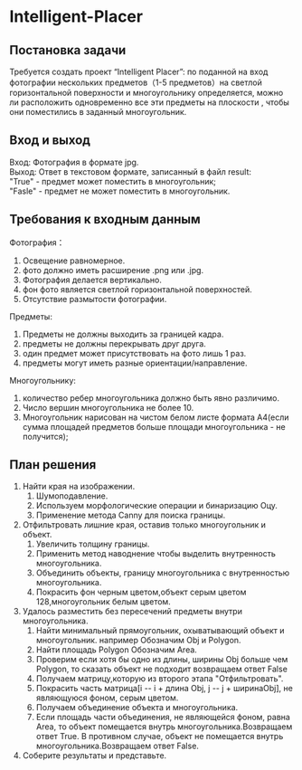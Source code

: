 # Intelligent-Placer
## Постановка задачи
Требуется создать проект “Intelligent Placer”: по поданной на вход фотографии нескольких предметов（1-5 предметов）на светлой горизонтальной поверхности и многоугольнику определяется, можно ли расположить одновременно все эти предметы на плоскости , чтобы они поместились в заданный многоугольник.

## Вход и выход
Вход: Фотография в формате jpg.  
Выход: Ответ в текстовом формате, записанный в файл result:  
"True" - предмет может поместить в многоугольник;  
"Fasle" - предмет не может поместить в многоугольник.  

## Требования к входным данным
Фотография：
1. Освещение равномерное.
2. фото должно иметь расширение .png или .jpg.
3. Фотография делается вертикально.
4. фон фото является cветлой горизонтальной поверхностей.
5. Отсутствие размытости фотографии.

Предметы:
1. Предметы не должны выходить за границей кадра.
2. предметы не должны перекрывать друг друга.
3. один предмет может присутствовать на фото лишь 1 раз.
4. предметы могут иметь разные ориентации/направление.

Многоугольнику:
1. количество ребер многоугольника должно быть явно различимо.
2. Число вершин многоугольника не более 10.
3. Многоугольник нарисован на чистом белом листе формата А4(если сумма площадей предметов больше площади многоугольника - не получится);

## План решения
1. Найти края на изображении.
   1. Шумоподавление.
   2. Используем морфологические операции и бинаризацию Оцу.
   3. Применение метода Canny для поиска границы.
2. Отфильтровать лишние края, оставив только многоугольник и объект.
   1. Увеличить толщину границы.
   2. Применить метод наводнение чтобы выделить внутренность многоугольника.
   3. Объединить объекты, границу многоугольника с внутренностью многоугольника.
   4. Покрасить фон черным цветом,объект серым цветом 128,многоугольник белым цветом.
3. Удалось разместить без пересечений предметы внутри многоугольника.
   1. Найти минимальный прямоугольник, охыватывающий объект и многоугольник. например Обозначим Obj и Polygon. 
   2. Найти площадь Polygon Обозначим Area.
   3. Проверим если хотя бы одно из длины, ширины Obj больше чем Polygon, то сказать объект не подходит возвращаем ответ False
   4. Получаем матрицу,которую из второго этапа "Отфильтровать".
   5. Покрасить часть матрица[i -- i + длина Obj, j -- j + ширинаObj], не являющуюся фоном, серым цветом.
   6. Получаем объединение объекта и многоугольника.
   7. Если площадь части объединения, не являющейся фоном, равна Area, то объект помещается внутрь многоугольника.Возвращаем ответ True. В противном случае, объект не помещается внутрь многоугольника.Возвращаем ответ False. 
4. Соберите результаты и представьте.
